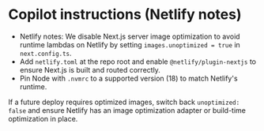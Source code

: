 # Copilot instructions (Netlify notes)

- Netlify notes: We disable Next.js server image optimization to avoid runtime lambdas on Netlify by setting `images.unoptimized = true` in `next.config.ts`.
- Add `netlify.toml` at the repo root and enable `@netlify/plugin-nextjs` to ensure Next.js is built and routed correctly.
- Pin Node with `.nvmrc` to a supported version (18) to match Netlify's runtime.

If a future deploy requires optimized images, switch back `unoptimized: false` and ensure Netlify has an image optimization adapter or build-time optimization in place.
